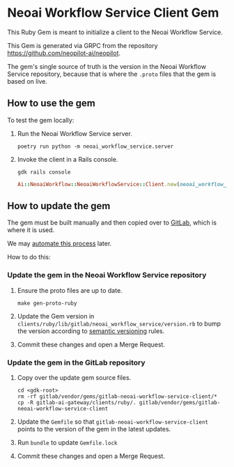 # Neoai Workflow Service Client Gem

This Ruby Gem is meant to initialize a client to the Neoai Workflow Service.

This Gem is generated via GRPC from the repository <https://github.com/neopilot-ai/neopilot>.

The gem's single source of truth is the version in the Neoai Workflow Service repository, because that is where the `.proto` files that the gem is based on live.

## How to use the gem

To test the gem locally:

1. Run the Neoai Workflow Service server.

   ```shell
   poetry run python -m neoai_workflow_service.server
   ```

1. Invoke the client in a Rails console.

   ```shell
   gdk rails console
   ```

   ```ruby
   Ai::NeoaiWorkflow::NeoaiWorkflowService::Client.new(neoai_workflow_service_url: "localhost:50052", current_user: User.first, secure: false).generate_token
   ```

## How to update the gem

The gem must be built manually and then copied over to [GitLab](https://gitlab.com/gitlab-org/gitlab), which is where it is used.

We may [automate this process](https://github.com/neopilot-ai/neopilot/-/issues/1090) later.

How to do this:

### Update the gem in the Neoai Workflow Service repository

1. Ensure the proto files are up to date.

   ```shell
   make gen-proto-ruby
   ```

1. Update the Gem version in `clients/ruby/lib/gitlab/neoai_workflow_service/version.rb` to bump the version according to [semantic versioning](https://semver.org/) rules.
1. Commit these changes and open a Merge Request.

### Update the gem in the GitLab repository

1. Copy over the update gem source files.

   ```shell
   cd <gdk-root>
   rm -rf gitlab/vendor/gems/gitlab-neoai-workflow-service-client/*
   cp -R gitlab-ai-gateway/clients/ruby/. gitlab/vendor/gems/gitlab-neoai-workflow-service-client
   ```

1. Update the `Gemfile` so that `gitlab-neoai-workflow-service-client` points to the version of the gem in the latest updates.
1. Run `bundle` to update `Gemfile.lock`
1. Commit these changes and open a Merge Request.
